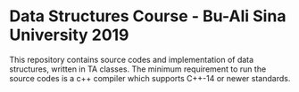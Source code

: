 # Data Structures Course - Bu-Ali Sina University 2019
This repository contains source codes and implementation of data structures, written in TA classes.
The minimum requirement to run the source codes is a c++ compiler which supports C++-14 or newer standards.
